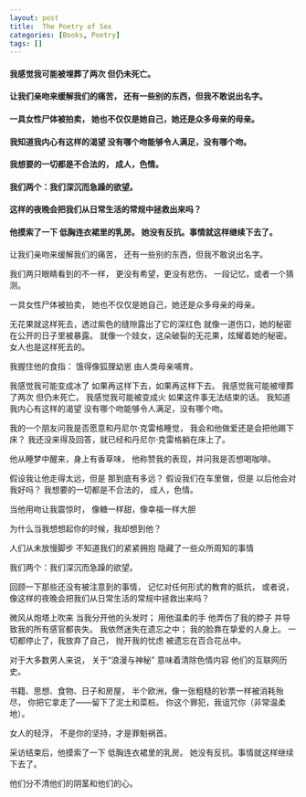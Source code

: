 ```yaml
---
layout: post
title:  The Poetry of Sex
categories: [Books, Poetry]
tags: []
---
```

#### 我感觉我可能被埋葬了两次 但仍未死亡。
#### 让我们亲吻来缓解我们的痛苦， 还有一些别的东西，但我不敢说出名字。
#### 一具女性尸体被拍卖， 她也不仅仅是她自己，她还是众多母亲的母亲。
#### 我知道我内心有这样的渴望 没有哪个吻能够令人满足，没有哪个吻。
#### 我想要的一切都是不合法的， 成人，色情。
#### 我们两个：我们深沉而急躁的欲望。
#### 这样的夜晚会把我们从日常生活的常规中拯救出来吗？
#### 他摸索了一下 低胸连衣裙里的乳房。 她没有反抗。事情就这样继续下去了。
<!-- more -->
让我们亲吻来缓解我们的痛苦， 还有一些别的东西，但我不敢说出名字。

我们两只眼睛看到的不一样， 更没有希望，更没有悲伤， 一段记忆，或者一个猜测。

一具女性尸体被拍卖， 她也不仅仅是她自己，她还是众多母亲的母亲。

无花果就这样死去，透过紫色的缝隙露出了它的深红色 就像一道伤口，她的秘密在公开的日子里被暴露。 就像一个妓女，这朵破裂的无花果，炫耀着她的秘密。 女人也是这样死去的。

我握住他的食指： 饿得像狐狸幼崽 由人类母亲哺育。

我感觉我可能变成冰了 如果再这样下去，如果再这样下去。 我感觉我可能被埋葬了两次 但仍未死亡。 我感觉我可能被变成火 如果这件事无法结束的话。 我知道我内心有这样的渴望 没有哪个吻能够令人满足，没有哪个吻。

我的一个朋友问我是否愿意和丹尼尔·克雷格睡觉， 我会和他做爱还是会把他踢下床？ 我还没来得及回答，就已经和丹尼尔·克雷格躺在床上了。

他从睡梦中醒来，身上有香草味， 他称赞我的表现，并问我是否想喝咖啡。

假设我让他走得太远，但是 那到底有多远？ 假设我们在车里做，但是 以后他会对我好吗？ 我想要的一切都是不合法的， 成人，色情。

当他用吻让我震惊时， 像糖一样甜，像幸福一样大胆

为什么当我想想起你的时候，我却想到他？

人们从未放慢脚步 不知道我们的紧紧拥抱 隐藏了一些众所周知的事情

我们两个：我们深沉而急躁的欲望。

回顾一下那些还没有被注意到的事情， 记忆对任何形式的教育的抵抗， 或者说，像这样的夜晚会把我们从日常生活的常规中拯救出来吗？

微风从炮塔上吹来 当我分开他的头发时； 用他温柔的手 他弄伤了我的脖子 并导致我的所有感官都丧失。 我依然迷失在遗忘之中； 我的脸靠在挚爱的人身上。 一切都停止了，我放弃了自己， 抛开我的忧虑 被遗忘在百合花丛中。

对于大多数男人来说， 关于“浪漫与神秘” 意味着清除色情内容 他们的互联网历史。

书籍、思想、食物、日子和房屋， 半个欧洲，像一张粗糙的钞票一样被消耗殆尽， 你把它拿走了——留下了泥土和菜桩。 你这个罪犯，我诅咒你（非常温柔地）。

女人的轻浮， 不是你的坚持，才是罪魁祸首。

采访结束后，他摸索了一下 低胸连衣裙里的乳房。 她没有反抗。事情就这样继续下去了。

他们分不清他们的阴茎和他们的心。

